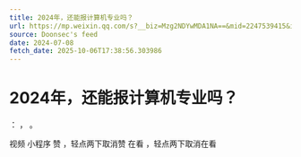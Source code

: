 ```yaml
---
title: 2024年，还能报计算机专业吗？
url: https://mp.weixin.qq.com/s?__biz=Mzg2NDYwMDA1NA==&mid=2247539415&idx=1&sn=ca89501c6dc09a1e5bf4be61924f67b0
source: Doonsec's feed
date: 2024-07-08
fetch_date: 2025-10-06T17:38:56.303986
---
```


# 2024年，还能报计算机专业吗？

：
，
。

视频
小程序
赞
，轻点两下取消赞
在看
，轻点两下取消在看